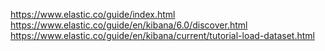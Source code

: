 

https://www.elastic.co/guide/index.html
https://www.elastic.co/guide/en/kibana/6.0/discover.html
https://www.elastic.co/guide/en/kibana/current/tutorial-load-dataset.html